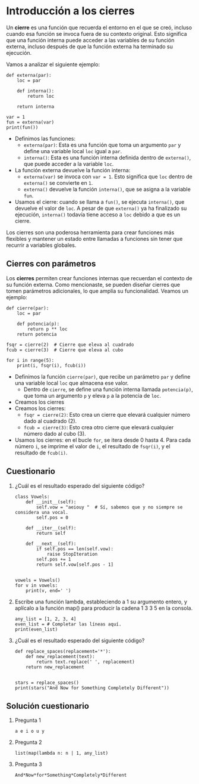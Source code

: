 # Introducción a los cierres

Un **cierre** es una función que recuerda el entorno en el que se creó, incluso cuando esa función se invoca fuera de su contexto original. Esto significa que una función interna puede acceder a las variables de su función externa, incluso después de que la función externa ha terminado su ejecución.

Vamos a analizar el siguiente ejemplo:

```
def externa(par):
    loc = par

    def interna():
        return loc
    
    return interna

var = 1
fun = externa(var)
print(fun())
```

* Definimos las funciones:
   * `externa(par)`: Esta es una función que toma un argumento `par` y define una variable local `loc` igual a `par`.
   * `interna()`: Esta es una función interna definida dentro de `externa()`, que puede acceder a la variable `loc`.
* La función externa devuelve la función interna:
   * `externa(var)` se invoca con `var = 1`. Esto significa que `loc` dentro de `externa()` se convierte en `1`.
   * `externa()` devuelve la función `interna()`, que se asigna a la variable `fun`.
* Usamos el cierre: cuando se llama a `fun()`, se ejecuta `interna()`, que devuelve el valor de `loc`. A pesar de que `externa()` ya ha finalizado su ejecución, `interna()` todavía tiene acceso a `loc` debido a que es un cierre.

Los cierres son una poderosa herramienta para crear funciones más flexibles y mantener un estado entre llamadas a funciones sin tener que recurrir a variables globales.

## Cierres con parámetros

Los **cierres** permiten crear funciones internas que recuerdan el contexto de su función externa. Como mencionaste, se pueden diseñar cierres que tomen parámetros adicionales, lo que amplía su funcionalidad. Veamos un ejemplo:


```
def cierre(par):
    loc = par

    def potencia(p):
        return p ** loc
    return potencia

fsqr = cierre(2)  # Cierre que eleva al cuadrado
fcub = cierre(3)  # Cierre que eleva al cubo

for i in range(5):
    print(i, fsqr(i), fcub(i))
```

* Definimos la función `cierre(par)`, que recibe un parámetro `par` y define una variable local `loc` que almacena ese valor.
   - Dentro de `cierre`, se define una función interna llamada `potencia(p)`, que toma un argumento `p` y eleva `p` a la potencia de `loc`.
* Creamos los cierres
* Creamos los cierres:
   * `fsqr = cierre(2)`: Esto crea un cierre que elevará cualquier número dado al cuadrado (2).
   * `fcub = cierre(3)`: Esto crea otro cierre que elevará cualquier número dado al cubo (3).
* Usamos los cierres: en el bucle `for`, se itera desde 0 hasta 4. Para cada número `i`, se imprime el valor de `i`, el resultado de `fsqr(i)`, y el resultado de `fcub(i)`.

## Cuestionario

1. ¿Cuál es el resultado esperado del siguiente código?
    ```
    class Vowels:
        def __init__(self):
            self.vow = "aeiouy "  # Sí, sabemos que y no siempre se considera una vocal.
            self.pos = 0

        def __iter__(self):
            return self

        def __next__(self):
            if self.pos == len(self.vow):
                raise StopIteration
            self.pos += 1
            return self.vow[self.pos - 1]


    vowels = Vowels()
    for v in vowels:
        print(v, end=' ')
    ```

2. Escribe una función lambda, estableciendo a 1 su argumento entero, y aplícalo a la función map() para producir la cadena 1 3 3 5 en la consola.
    ```
    any_list = [1, 2, 3, 4]
    even_list = # Completar las líneas aquí.
    print(even_list)
    ```

3. ¿Cuál es el resultado esperado del siguiente código?
    ```
    def replace_spaces(replacement='*'):
        def new_replacement(text):
            return text.replace(' ', replacement)
        return new_replacement


    stars = replace_spaces()
    print(stars("And Now for Something Completely Different"))
    ```

## Solución cuestionario

1. Pregunta 1

    `a e i o u y`

2. Pregunta 2

    `list(map(lambda n: n | 1, any_list)`

3. Pregunta 3

    `And*Now*for*Something*Completely*Different`